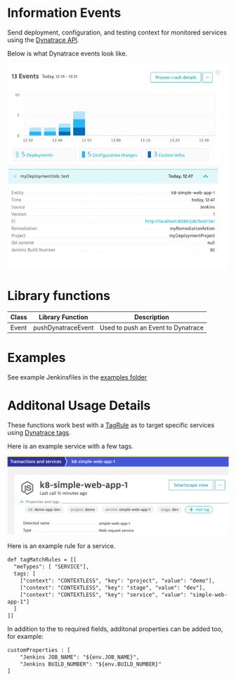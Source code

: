 # Information Events

Send deployment, configuration, and testing context for monitored services using the [Dynatrace API](https://www.dynatrace.com/support/help/dynatrace-api/environment-api/events/post-event).

Below is what Dynatrace events look like.

![](./images/events.png)

# Library functions

| Class | Library Function | Description |
| --- | --- | --- |
| Event | pushDynatraceEvent | Used to push an Event to Dynatrace |

# Examples

See example Jenkinsfiles in the [examples folder](examples)

# Additonal Usage Details

These functions work best with a [TagRule](https://www.dynatrace.com/support/help/shortlink/api-events-post-event#events-post-parameter-tagmatchrule) as to target specific services using [Dynatrace tags](https://www.dynatrace.com/support/help/how-to-use-dynatrace/tags-and-metadata/).  

Here is an example service with a few tags.

![](./images/service.png)

Here is an example rule for a service.

```
def tagMatchRules = [[
  "meTypes": [ "SERVICE"],
  tags: [
    ["context": "CONTEXTLESS", "key": "project", "value": "demo"],
    ["context": "CONTEXTLESS", "key": "stage", "value": "dev"],
    ["context": "CONTEXTLESS", "key": "service", "value": "simple-web-app-1"]
  ]
]]
```

In addition to the to required fields, additonal properties can be added too, for example:

```
customProperties : [
    "Jenkins JOB_NAME": "${env.JOB_NAME}",
    "Jenkins BUILD_NUMBER": "${env.BUILD_NUMBER}"
]
```

